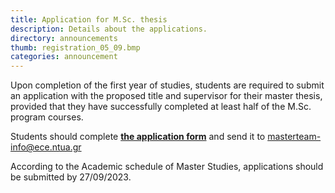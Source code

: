 ```yaml
---
title: Application for M.Sc. thesis
description: Details about the applications.
directory: announcements
thumb: registration_05_09.bmp
categories: announcement
---
```

Upon completion of the first year of studies, students are required to submit an application with the proposed title and supervisor for their master thesis, provided that they have successfully completed at least half of the M.Sc. program courses.

Students should complete <a href="{{ site.baseurl }}/files/Entipo_anathesis.pdf" target="_blank"><strong>the application form</strong></a> and send it to masterteam-info@ece.ntua.gr

According to the Academic schedule of Master Studies, applications should be submitted by 27/09/2023.
